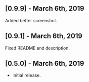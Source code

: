 ## [0.9.9] - March 6th, 2019

Added better screenshot.

## [0.9.1] - March 6th, 2019

Fixed README and description.

## [0.5.0] - March 6th, 2019

* Initial release.

